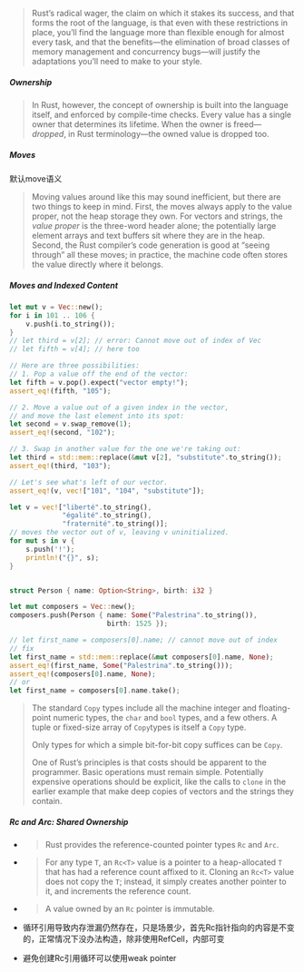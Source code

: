 > Rust’s radical wager, the claim on which it stakes its success, and that forms the root of the language, is that even with these restrictions in place, you’ll find the language more than flexible enough for almost every task, and that the benefits—the elimination of broad classes of memory management and concurrency bugs—will justify the adaptations you’ll need to make to your style.

##### Ownership

> In Rust, however, the concept of ownership is built into the language itself, and enforced by compile-time checks. Every value has a single owner that determines its lifetime. When the owner is freed—*dropped*, in Rust terminology—the owned value is dropped too. 

##### Moves

默认move语义

> Moving values around like this may sound inefficient, but there are two things to keep in mind. First, the moves always apply to the value proper, not the heap storage they own. For vectors and strings, the *value proper* is the three-word header alone; the potentially large element arrays and text buffers sit where they are in the heap. Second, the Rust compiler’s code generation is good at “seeing through” all these moves; in practice, the machine code often stores the value directly where it belongs.

##### Moves and Indexed Content

```rust
let mut v = Vec::new();
for i in 101 .. 106 {
    v.push(i.to_string());
}
// let third = v[2]; // error: Cannot move out of index of Vec
// let fifth = v[4]; // here too

// Here are three possibilities:
// 1. Pop a value off the end of the vector:
let fifth = v.pop().expect("vector empty!");
assert_eq!(fifth, "105");

// 2. Move a value out of a given index in the vector,
// and move the last element into its spot:
let second = v.swap_remove(1);
assert_eq!(second, "102");

// 3. Swap in another value for the one we're taking out:
let third = std::mem::replace(&mut v[2], "substitute".to_string());
assert_eq!(third, "103");

// Let's see what's left of our vector.
assert_eq!(v, vec!["101", "104", "substitute"]);

let v = vec!["liberté".to_string(),
             "égalité".to_string(),
             "fraternité".to_string()];
// moves the vector out of v, leaving v uninitialized. 
for mut s in v {
    s.push('!');
    println!("{}", s);
}


struct Person { name: Option<String>, birth: i32 }

let mut composers = Vec::new();
composers.push(Person { name: Some("Palestrina".to_string()),
                        birth: 1525 });

// let first_name = composers[0].name; // cannot move out of index
// fix
let first_name = std::mem::replace(&mut composers[0].name, None);
assert_eq!(first_name, Some("Palestrina".to_string()));
assert_eq!(composers[0].name, None);
// or
let first_name = composers[0].name.take();
```

> The standard `Copy` types include all the machine integer and floating-point numeric types, the `char` and `bool` types, and a few others. A tuple or fixed-size array of `Copy`types is itself a `Copy` type.
>
> Only types for which a simple bit-for-bit copy suffices can be `Copy`.
>
> One of Rust’s principles is that costs should be apparent to the programmer. Basic operations must remain simple. Potentially expensive operations should be explicit, like the calls to `clone` in the earlier example that make deep copies of vectors and the strings they contain.

##### Rc and Arc: Shared Ownership

- > Rust provides the reference-counted pointer types `Rc` and `Arc`.

- > For any type `T`, an `Rc<T>` value is a pointer to a heap-allocated `T` that has had a reference count affixed to it. Cloning an `Rc<T>` value does not copy the `T`; instead, it simply creates another pointer to it, and increments the reference count.

- > A value owned by an `Rc` pointer is immutable. 

- 循环引用导致内存泄漏仍然存在，只是场景少，首先Rc指针指向的内容是不变的，正常情况下没办法构造，除非使用RefCell，内部可变

- 避免创建Rc引用循环可以使用weak pointer

